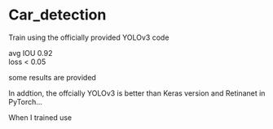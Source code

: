 # Car_detection  

Train using the officially provided YOLOv3 code  

avg IOU 0.92  
loss < 0.05  

some results are provided  

In addtion, the offcially YOLOv3 is better than Keras version and Retinanet in PyTorch...  

When I trained use 
